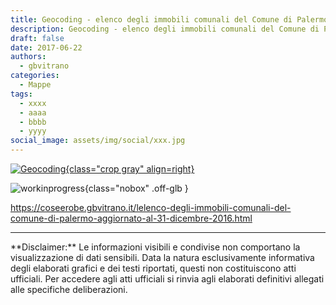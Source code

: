 ```yaml
---
title: Geocoding - elenco degli immobili comunali del Comune di Palermo al 31 dicembre 2016
description: Geocoding - elenco degli immobili comunali del Comune di Palermo al 31 dicembre 2016
draft: false
date: 2017-06-22
authors:
  - gbvitrano
categories:
  - Mappe
tags:
  - xxxx
  - aaaa
  - bbbb
  - yyyy
social_image: assets/img/social/xxx.jpg
---
```

<style>
.md-typeset code { background-color: #fff0;}  
.md-typeset pre>code { background-color: #fff0;}  
</style>
[![Geocoding](xxx.jpg "Geocoding - elenco degli immobili comunali del Comune di Palermo al 31 dicembre 2016" ){class="crop gray" align=right}](index.md)

![workinprogress](https://coseerobe.it/assets/img/workinprogress.jpg "Work in progress"){class="nobox" .off-glb }
<!-- more -->

https://coseerobe.gbvitrano.it/lelenco-degli-immobili-comunali-del-comune-di-palermo-aggiornato-al-31-dicembre-2016.html

<hr>
**Disclaimer:** Le informazioni visibili e condivise non comportano la visualizzazione di dati sensibili. Data la natura esclusivamente informativa degli elaborati grafici e dei testi riportati, questi non costituiscono atti ufficiali. Per accedere agli atti ufficiali si rinvia agli elaborati definitivi allegati alle specifiche deliberazioni.